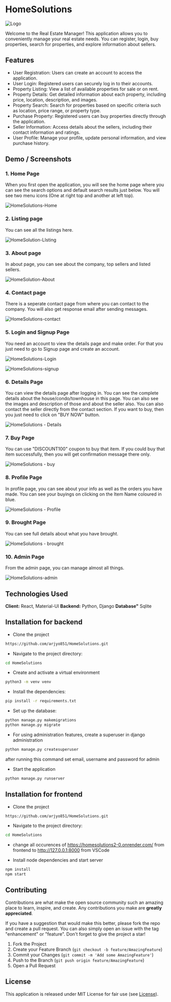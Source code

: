 
# HomeSolutions


![Logo](https://socialify.git.ci/arjyo851/HomeSolutions/image?font=Raleway&language=1&name=1&owner=1&pattern=Charlie%20Brown&theme=Dark)



Welcome to the Real Estate Manager! This application allows you to conveniently manage your real estate needs. You can register, login, buy properties, search for properties, and explore information about sellers.

## Features

- User Registration: Users can create an account to access the application.
- User Login: Registered users can securely log in to their accounts.
- Property Listing: View a list of available properties for sale or on rent.
- Property Details: Get detailed information about each property, including price, location, description, and images.
- Property Search: Search for properties based on specific criteria such as location, price range, or property type.
- Purchase Property: Registered users can buy properties directly through the application.
- Seller Information: Access details about the sellers, including their contact information and ratings.
- User Profile: Manage your profile, update personal information, and view purchase history.

## Demo / Screenshots


### 1. Home Page

When you first open the application, you will see the home page where you can see the search options and default search results just below. You will see two menu icons (One at right top and another at left top).

![HomeSolutions-Home](https://github.com/arjyo851/HomeSolutions/assets/77008381/4eac7f54-344b-4cb7-bc90-8e8728d470e6)

### 2. Listing page

You can see all the listings here.

![HomeSolution-LIsting](https://github.com/arjyo851/HomeSolutions/assets/77008381/1bf13d5d-bc02-4e6c-bcf4-ec23f019805f)

### 3. About page

In about page, you can see about the company, top sellers and listed sellers.

![HomeSolution-About](https://github.com/arjyo851/HomeSolutions/assets/77008381/137a6524-b39c-4bd5-8bbd-278beea52bef)

### 4. Contact page

There is a seperate contact page from where you can contact to the company. You will also get response email after sending messages.

![HomeSolutions-contact](https://github.com/arjyo851/HomeSolutions/assets/77008381/6e36cdba-bc25-4c81-b63f-f939b16f87c6)

### 5. Login and Signup Page

You need an account to view the details page and make order. For that you just need to go to Signup page and create an account.

![HomeSolutions-Login](https://github.com/arjyo851/HomeSolutions/assets/77008381/0c37c3e8-6580-4a6c-8269-76f54b840368)

![HomeSolutions-signup](https://github.com/arjyo851/HomeSolutions/assets/77008381/f6516f16-4d6b-4944-b212-0cacfbc8a14c)

### 6. Details Page

You can view the details page after logging in. You can see the complete details about the house/condo/townhouse in this page. You can also see the images and description of those and about the seller also. You can also contact the seller directly from the contact section. If you want to buy, then you just need to click on "BUY NOW" button.

![HomeSolutions - Details](https://github.com/arjyo851/HomeSolutions/assets/77008381/05480e5a-392e-4b89-9950-1e620154fcde)

### 7. Buy Page

You can use "DISCOUNT100" coupon to buy that item. If you could buy that item successfully, then you will get confirmation message there only.

![HomeSolutions - buy](https://github.com/arjyo851/HomeSolutions/assets/77008381/3d82fa04-b7e2-4da4-89a1-88d3fb9c6f65)

### 8. Profile Page

In profile page, you can see about your info as well as the orders you have made. You can see your buyings on clicking on the Item Name coloured in blue.

![HomeSolutions - Profile](https://github.com/arjyo851/HomeSolutions/assets/77008381/c1299ee3-b502-421e-b9de-e411e4ea03ac)


### 9. Brought Page

You can see full details about what you have brought.

![HomeSolutions - brought](https://github.com/arjyo851/HomeSolutions/assets/77008381/f43a335b-c223-4b46-b688-bef39d08b1ce)

### 10. Admin Page

From the admin page, you can manage almost all things.

![HomeSolutions-admin](https://github.com/arjyo851/HomeSolutions/assets/77008381/fa0633c8-a4d4-4913-9655-06ce803d1e4b)


## Technologies Used

**Client:** React, Material-UI
**Backend:** Python, Django
**Database"** Sqlite

## Installation for backend

- Clone the project

```bash
https://github.com/arjyo851/HomeSolutions.git
```

- Navigate to the project directory:

```bash
cd HomeSolutions
```

- Create and activate a virtual environment

```bash
python3 -m venv venv
```
- Install the dependencies:

```bash
pip install -r requirements.txt
```

- Set up the database:

```bash
python manage.py makemigrations
python manage.py migrate
```

- For using administration features, create a superuser in django administration

```bash
python manage.py createsuperuser
```

after running this command set email, username  and password for admin

- Start the application

```bash
python manage.py runserver
```

## Installation for frontend

- Clone the project

```bash
https://github.com/arjyo851/HomeSolutions.git
```

- Navigate to the project directory:

```bash
cd HomeSolutions
```

- change all occurences of https://homesolutions2-0.onrender.com/ from frontend to http://127.0.0.1:8000 from VSCode

- Install node dependencies and start server

```bash
npm install
npm start
```

## Contributing

Contributions are what make the open source community such an amazing place to learn, inspire, and create. Any contributions you make are **greatly appreciated**.

If you have a suggestion that would make this better, please fork the repo and create a pull request. You can also simply open an issue with the tag "enhancement" or "feature".
Don't forget to give the project a star!

1. Fork the Project
2. Create your Feature Branch (`git checkout -b feature/AmazingFeature`)
3. Commit your Changes (`git commit -m 'Add some AmazingFeature'`)
4. Push to the Branch (`git push origin feature/AmazingFeature`)
5. Open a Pull Request


## License

This application is released under MIT License for fair use (see [License](https://github.com/arjyo851/HomeSolutions/blob/main/LICENSE)).

